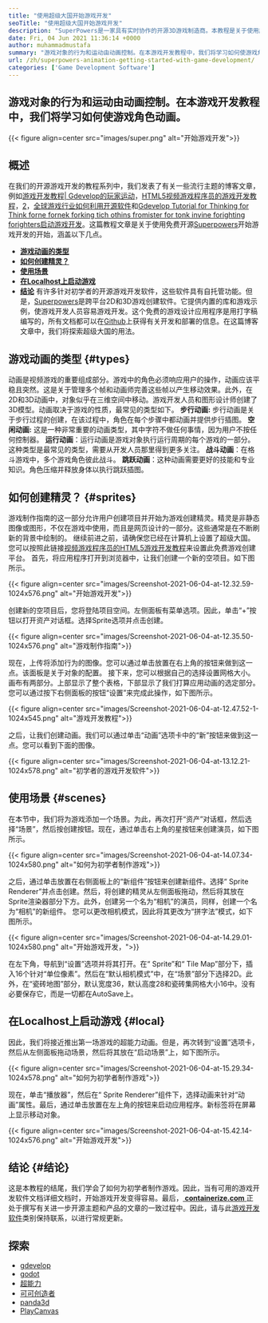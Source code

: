 ```yaml
---
title: "使用超级大国开始游戏开发" 
seoTitle: "使用超级大国开始游戏开发" 
description: "SuperPowers是一家具有实时协作的开源3D游戏制造商。本教程是关于使用超级大国开始游戏开发的开始。" 
date: Fri, 04 Jun 2021 11:36:14 +0000
author: muhammadmustafa
summary: "游戏对象的行为和运动由动画控制。在本游戏开发教程中，我们将学习如何使游戏角色动画。" 
url: /zh/superpowers-animation-getting-started-with-game-development/
categories: ['Game Development Software']
---
```


## 游戏对象的行为和运动由动画控制。在本游戏开发教程中，我们将学习如何使游戏角色动画。

{{< figure align=center src="images/super.png" alt="开始游戏开发">}}


## **概述** 
在我们的开源游戏开发的教程系列中，我们发表了有关一些流行主题的博客文章，例如[游戏开发教程| Gdevelop的玩家运动][1]，[HTML5视频游戏程序员的游戏开发教程][2]，[2]，[全球游戏行业如何利用开源软件][3]和[Gdevelop Tutorial for Thinking for Think forne fornek forking tich othins fromister for tonk invine forighting forighters启动游戏开发][4 ]。这篇教程文章是关于使用免费开源[Superpowers][5]开始游戏开发的开始，涵盖以下几点。
* **[游戏动画的类型][6]** 
* **[如何创建精灵？][7]** 
* **[使用场景][8]** 
* **[在Localhost上启动游戏][9]** 
* **[结论][10]** 
有许多针对初学者的开源游戏开发软件，这些软件具有自托管功能。但是，[Superpowers][5]是跨平台2D和3D游戏创建软件。它提供内置的库和游戏示例，使游戏开发人员容易游戏开发。这个免费的游戏设计应用程序是用打字稿编写的，所有文档都可以在[Github][11]上获得有关开发和部署的信息。在这篇博客文章中，我们将探索超级大国的用法。

## 游戏动画的类型 {#types}

动画是视频游戏的重要组成部分。游戏中的角色必须响应用户的操作，动画应该平稳且突然。这是关于管理多个帧和动画师完善这些帧以产生移动效果。此外，在2D和3D动画中，对象似乎在三维空间中移动。游戏开发人员和图形设计师创建了3D模型。动画取决于游戏的性质，最常见的类型如下。
**步行动画:** 步行动画是关于步行过程的创建，在该过程中，角色在每个步骤中都动画并提供步行插图。
**空闲动画:** 这是一种非常重要的动画类型，其中字符不做任何事情，因为用户不按任何控制器。
**运行动画**：运行动画是游戏对象执行运行周期的每个游戏的一部分。这种类型是最常见的类型，需要从开发人员那里得到更多关注。
**战斗动画**：在格斗游戏中，多个游戏角色彼此战斗。
**跳跃动画**：这种动画需要更好的技能和专业知识。角色压缩并释放身体以执行跳跃插图。

## 如何创建精灵？ {#sprites}

游戏制作指南的这一部分允许用户创建项目并开始为游戏创建精灵。精灵是非静态图像或图形，不仅在游戏中使用，而且是网页设计的一部分。这些通常是在不断刷新的背景中绘制的。
继续前进之前，请确保您已经在计算机上设置了超级大国。您可以按照此链接[视频游戏程序员的HTML5游戏开发教程][2]来设置此免费游戏创建平台。
首先，将应用程序打开到浏览器中，让我们创建一个新的空项目。如下图所示。

{{< figure align=center src="images/Screenshot-2021-06-04-at-12.32.59-1024x576.png" alt="开始游戏开发">}}

创建新的空项目后，您将登陆项目空间。左侧面板有菜单选项。因此，单击“+”按钮以打开资产对话框。选择Sprite选项并点击创建。

{{< figure align=center src="images/Screenshot-2021-06-04-at-12.35.50-1024x576.png" alt="游戏制作指南">}}

现在，上传将添加行为的图像。您可以通过单击放置在右上角的按钮来做到这一点。该面板是关于对象的配置。
接下来，您可以根据自己的选择设置网格大小。画布有两部分。上部显示了整个表格，下部显示了我们打算应用动画的选定部分。您可以通过按下右侧面板的按钮“设置”来完成此操作，如下图所示。

{{< figure align=center src="images/Screenshot-2021-06-04-at-12.47.52-1-1024x545.png" alt="游戏开发教程">}}

之后，让我们创建动画。我们可以通过单击“动画”选项卡中的“新”按钮来做到这一点。您可以看到下面的图像。

{{< figure align=center src="images/Screenshot-2021-06-04-at-13.12.21-1024x578.png" alt="初学者的游戏开发软件">}}


## 使用场景 {#scenes}

在本节中，我们将为游戏添加一个场景。为此，再次打开“资产”对话框，然后选择“场景”，然后按创建按钮。现在，通过单击右上角的星按钮来创建演员，如下图所示。

{{< figure align=center src="images/Screenshot-2021-06-04-at-14.07.34-1024x580.png" alt="如何为初学者制作游戏">}}

之后，通过单击放置在右侧面板上的“新组件”按钮来创建新组件。选择“ Sprite Renderer”并点击创建。然后，将创建的精灵从左侧面板拖动，然后将其放在Sprite渲染器部分下方。此外，创建另一个名为“相机”的演员，同样，创建一个名为“相机”的新组件。
您可以更改相机模式，因此将其更改为“拼字法”模式，如下图所示。

{{< figure align=center src="images/Screenshot-2021-06-04-at-14.29.01-1024x580.png" alt="开始游戏开发，">}}

在左下角，导航到“设置”选项并将其打开。在“ Sprite”和“ Tile Map”部分下，插入16个针对“单位像素”。然后在“默认相机模式”中，在“场景”部分下选择2D。此外，在“瓷砖地图”部分，默认宽度36，默认高度28和瓷砖集网格大小16中。没有必要保存它，而是一切都在AutoSave上。

## 在Localhost上启动游戏 {#local}

因此，我们将接近推出第一场游戏的超能力动画。但是，再次转到“设置”选项卡，然后从左侧面板拖动场景，然后将其放在“启动场景”上，如下图所示。

{{< figure align=center src="images/Screenshot-2021-06-04-at-15.29.34-1024x578.png" alt="如何为初学者制作游戏">}}

现在，单击“播放器”，然后在“ Sprite Renderer”组件下，选择动画来针对“动画”属性。最后，通过单击放置在左上角的按钮来启动应用程序。新标签将在屏幕上显示移动对象。

{{< figure align=center src="images/Screenshot-2021-06-04-at-15.42.14-1024x576.png" alt="开始游戏开发">}}


## 结论 {#结论}

这是本教程的结尾，我们学会了如何为初学者制作游戏。因此，当有可用的游戏开发软件文档详细文档时，开始游戏开发变得容易。最后，[ **containerize.com** ][12]正处于撰写有关进一步开源主题和产品的文章的一致过程中。因此，请与此[游戏开发软件][13]类别保持联系，以进行常规更新。

## 探索
  * [gdevelop][14]
  * [godot][15]
  * [超能力][5]
  * [可可创造者][16]
  * [panda3d][17]
  * [PlayCanvas][18]



[1]: https://blog.containerize.com/game-development-software/game-development-tutorial-player-movement-in-gdevelop/
[2]: https://blog.containerize.com/2021/05/19/html5-game-development-tutorial-for-video-game-programmers/
[3]: https://blog.containerize.com/game-development-software/how-global-gaming-market-leveraging-open-source-software/
[4]: https://blog.containerize.com/game-development-software/game-development-tutorial-player-movement-in-gdevelop/
[5]: https://products.containerize.com/game-development-software/superpowers/
[6]: #types
[7]: #sprites
[8]: #scenes
[9]: #local
[10]: #Conclusion
[11]: https://github.com/superpowers/superpowers-core
[12]: https://www.containerize.com/
[13]: https://products.containerize.com/game-development-software/
[14]: https://products.containerize.com/game-development-software/gdevelop/
[15]: https://products.containerize.com/game-development-software/godot/
[16]: https://products.containerize.com/game-development-software/cocos-creator/
[17]: https://products.containerize.com/game-development-software/panda3d/
[18]: https://products.containerize.com/game-development-software/playcanvas/
